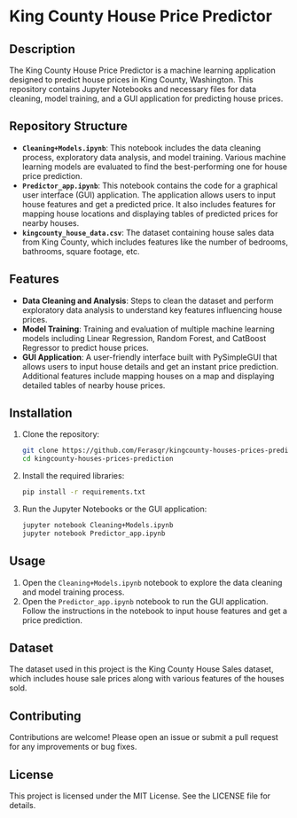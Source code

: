 # King County House Price Predictor

## Description
The King County House Price Predictor is a machine learning application designed to predict house prices in King County, Washington. This repository contains Jupyter Notebooks and necessary files for data cleaning, model training, and a GUI application for predicting house prices.

## Repository Structure
- **`Cleaning+Models.ipynb`**: This notebook includes the data cleaning process, exploratory data analysis, and model training. Various machine learning models are evaluated to find the best-performing one for house price prediction.
- **`Predictor_app.ipynb`**: This notebook contains the code for a graphical user interface (GUI) application. The application allows users to input house features and get a predicted price. It also includes features for mapping house locations and displaying tables of predicted prices for nearby houses.
- **`kingcounty_house_data.csv`**: The dataset containing house sales data from King County, which includes features like the number of bedrooms, bathrooms, square footage, etc.

## Features
- **Data Cleaning and Analysis**: Steps to clean the dataset and perform exploratory data analysis to understand key features influencing house prices.
- **Model Training**: Training and evaluation of multiple machine learning models including Linear Regression, Random Forest, and CatBoost Regressor to predict house prices.
- **GUI Application**: A user-friendly interface built with PySimpleGUI that allows users to input house details and get an instant price prediction. Additional features include mapping houses on a map and displaying detailed tables of nearby house prices.

## Installation
1. Clone the repository:
   ```sh
   git clone https://github.com/Ferasqr/kingcounty-houses-prices-prediction.git
   cd kingcounty-houses-prices-prediction
   ```

2. Install the required libraries:
   ```sh
   pip install -r requirements.txt
   ```

3. Run the Jupyter Notebooks or the GUI application:
   ```sh
   jupyter notebook Cleaning+Models.ipynb
   jupyter notebook Predictor_app.ipynb
   ```

## Usage
1. Open the `Cleaning+Models.ipynb` notebook to explore the data cleaning and model training process.
2. Open the `Predictor_app.ipynb` notebook to run the GUI application. Follow the instructions in the notebook to input house features and get a price prediction.

## Dataset
The dataset used in this project is the King County House Sales dataset, which includes house sale prices along with various features of the houses sold.

## Contributing
Contributions are welcome! Please open an issue or submit a pull request for any improvements or bug fixes.

## License
This project is licensed under the MIT License. See the LICENSE file for details.